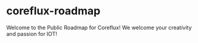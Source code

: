 # coreflux-roadmap
Welcome to the Public Roadmap for Coreflux! We welcome your creativity and passion for IOT!
